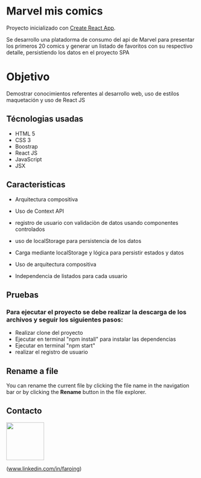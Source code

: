 # Marvel mis comics
Proyecto inicializado con [Create React App](https://github.com/facebook/create-react-app).

Se desarrollo una platadorma de consumo del api de Marvel para presentar los primeros 20 comics y generar un listado de favoritos con su respectivo detalle, persistiendo los datos en el proyecto SPA


# Objetivo
Demostrar conocimientos  referentes al desarrollo web, uso de estilos maquetación y uso de React JS

## Técnologias usadas
- HTML 5
- CSS 3
- Boostrap
- React JS
- JavaScript
- JSX


## Caracteristicas
-   Arquitectura compositiva

-  Uso de Context API
-  registro de usuario con validaciòn de datos usando componentes controlados
-  uso de localStorage para persistencia de los datos
-  Carga mediante localStorage y lógica para persistir estados y datos
-  Uso de arquitectura compositiva
- Independencia de listados para cada usuario

## Pruebas
### Para ejecutar el proyecto se debe realizar la descarga de los archivos y seguir los siguientes pasos:

-   Realizar clone del proyecto
-   Ejecutar en terminal "npm install" para instalar las dependencias
-   Ejecutar en terminal "npm start"
-   realizar el registro de usuario

## Rename a file

You can rename the current file by clicking the file name in the navigation bar or by clicking the **Rename** button in the file explorer.

## Contacto
<img  target="_blank"  src="https://cdn.jsdelivr.net/gh/devicons/devicon/icons/linkedin/linkedin-original.svg"  width="100">

(www.linkedin.com/in/faroing)
